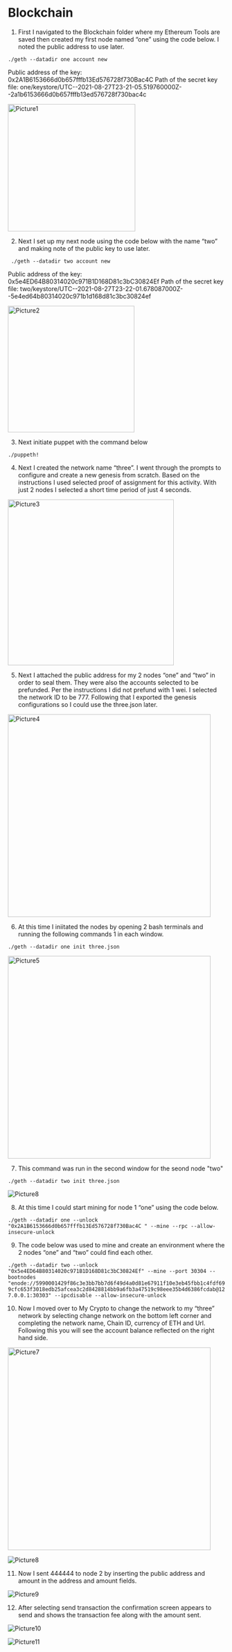 
# Blockchain

1. First I navigated to the Blockchain folder where my Ethereum Tools are saved then created my first node named “one” using the code below. I noted the public address to use later.

`./geth --datadir one account new`

Public address of the key:   0x2A1B6153666d0b657fffb13Ed576728f730Bac4C
Path of the secret key file: one/keystore/UTC--2021-08-27T23-21-05.519760000Z--2a1b6153666d0b657fffb13ed576728f730bac4c

<img width="294" alt="Picture1" src="https://user-images.githubusercontent.com/82069175/131203632-cea7eb27-dd96-4127-a58f-99611f757894.png">

2. Next I set up my next node using the code below with the name “two” and making note of the public key to use later. 

` ./geth --datadir two account new`

Public address of the key:   0x5e4ED64B80314020c971B1D168D81c3bC30824Ef
Path of the secret key file: two/keystore/UTC--2021-08-27T23-22-01.678087000Z--5e4ed64b80314020c971b1d168d81c3bc30824ef

<img width="292" alt="Picture2" src="https://user-images.githubusercontent.com/82069175/131227710-92cf81e2-b82a-4bcf-9d63-e31741ea8a88.png">

3. Next initiate puppet with the command below

`./puppeth!`

4. Next I created the network name “three”. I went through the prompts to configure and create a new genesis from scratch. Based on the instructions I used selected proof of assignment for this activity. With just 2 nodes I selected a short time period of just 4 seconds. 

<img width="383" alt="Picture3" src="https://user-images.githubusercontent.com/82069175/131227774-6e6fbfe9-1c18-4acb-a7b9-08bf815d1e1a.png">

5. Next I attached the public address for my 2 nodes “one” and “two” in order to seal them. They were also the accounts selected to be prefunded. Per the instructions I did not prefund with 1 wei. I selected the network ID to be 777. Following that I exported the genesis configurations so I could use the three.json later.

<img width="468" alt="Picture4" src="https://user-images.githubusercontent.com/82069175/131227794-fe73cb0f-7e87-4668-86ec-c209212bd730.png">

6. At this time I iniitated the nodes by opening 2 bash terminals and running the following commands 1 in each window.

`./geth --datadir one init three.json`

<img width="468" alt="Picture5" src="https://user-images.githubusercontent.com/82069175/131228549-e55145d6-7e4b-4d66-9897-bcc66665e09c.png">


7. This command was run in the second window for the seond node "two"

`./geth --datadir two init three.json`

![Picture8](https://user-images.githubusercontent.com/82069175/131228615-f809e44a-8b85-4aa5-9ed5-b9c01380bb5c.png)

8. At this time I could start mining for node 1 “one” using the code below.

`./geth --datadir one --unlock "0x2A1B6153666d0b657fffb13Ed576728f730Bac4C " --mine --rpc --allow-insecure-unlock`

9.	The code below was used to mine and create an environment where the 2 nodes “one” and “two” could find each other.

`./geth --datadir two --unlock "0x5e4ED64B80314020c971B1D168D81c3bC30824Ef" --mine --port 30304 --bootnodes "enode://5990001429f86c3e3bb7bb7d6f49d4a0d81e67911f10e3eb45fbb1c4fdf699cfc653f3018edb25afcea3c2d8428814bb9a6fb3a47519c98eee35b4d6386fcdab@127.0.0.1:30303" --ipcdisable --allow-insecure-unlock`

10. Now I moved over to My Crypto to change the network to my “three” network by selecting change network on the bottom left corner and completing the network name, Chain ID, currency of ETH and Url. Following this you will see the account balance reflected on the right hand side. 

<img width="468" alt="Picture7" src="https://user-images.githubusercontent.com/82069175/131228749-87548ddb-80e6-49f1-bed5-348e2263540a.png">

![Picture8](https://user-images.githubusercontent.com/82069175/131228811-cd13047f-3bc4-4c1c-9bdc-f0610b6e2bef.png)

11.	Now I sent 444444 to node 2 by inserting the public address and amount in the address and amount fields. 

![Picture9](https://user-images.githubusercontent.com/82069175/131228848-24b3d489-c0b6-452f-b709-20b4e7c185ac.png)

12. After selecting send transaction the confirmation screen appears to send and shows the transaction fee along with the amount sent. 

![Picture10](https://user-images.githubusercontent.com/82069175/131228923-b6b62669-d58e-432c-89fa-94331068bcf1.png)

![Picture11](https://user-images.githubusercontent.com/82069175/131228925-60891f39-813f-4170-8354-f847a47b3d0a.png)


























